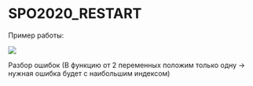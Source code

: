 # SPO2020_RESTART
 
Пример работы:

![](check_work.gif)


Разбор ошибок (В функцию от 2 переменных положим только одну -> нужная ошибка будет с наибольшим индексом)
